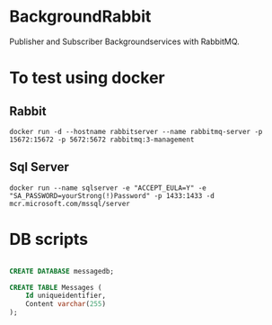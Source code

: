 # BackgroundRabbit

Publisher and Subscriber Backgroundservices with RabbitMQ. 

# To test using docker

## Rabbit
`
docker run -d --hostname rabbitserver --name rabbitmq-server -p 15672:15672 -p 5672:5672 rabbitmq:3-management
`

## Sql Server
`
docker run --name sqlserver -e "ACCEPT_EULA=Y" -e "SA_PASSWORD=yourStrong(!)Password" -p 1433:1433 -d mcr.microsoft.com/mssql/server
`

# DB scripts

```sql

CREATE DATABASE messagedb;

CREATE TABLE Messages (
    Id uniqueidentifier,
    Content varchar(255)
);

```
